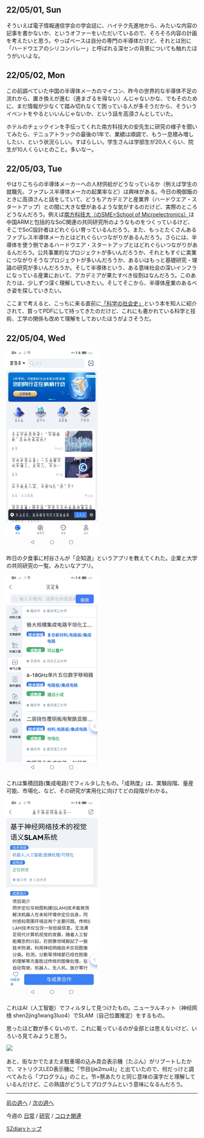 ## 22/05/01, Sun

そういえば電子情報通信学会の学会誌に、ハイテク先進地から、みたいな内容の記事を書かないか、というオファーをいただいているので、そろそろ内容の計画を考えたいと思う。やっぱベースは自分の専門の半導体だけど、それとは別に「ハードウエアのシリコンバレー」と呼ばれる深センの背景についても触れたほうがいいよな。


## 22/05/02, Mon

この前調べていた中国の半導体メーカのマイコン、昨今の世界的な半導体不足の流れから、置き換えが進む（進まざるを得ない）んじゃないかな、でもそのために、まだ情報が少なくて踏み切れなくて困っている人が多そうだから、そういうイベントをやるといいんじゃないか、という話を高須さんとしていた。

ホテルのチェックインを手伝ってくれた南方科技大の安先生に研究の様子を聞いてみたら、テニュアトラックの最後の1年で、業績は順調で、もう一息積み増ししたい、という状況らしい。すばらしい。学生さんは学部生が20人くらい、院生が10人くらいとのこと。多いなー。


## 22/05/03, Tue

やはりこちらの半導体メーカーへの人材供給がどうなっているか（例えば学生の就職先、ファブレス半導体メーカの起業率など）は興味がある。今日の晩御飯のときに高須さんと話をしていて、どうもアカデミアと産業界（ハードウエア・スタートアップ）との間に大きな壁があるような気がするのだけど、実際のところどうなんだろう。例えば[南方科技大（のSME=School of Microelectronics）](https://sme.sustech.edu.cn/en/)は中国ARMと包括的なSoC関連の共同研究所のようなものをつくっているけど、そこでSoC設計者はどれぐらい育っているんだろう。また、もっとたくさんあるファブレス半導体メーカとはどれぐらいつながりがあるんだろう。さらには、半導体を使う側であるハードウエア・スタートアップとはどれぐらいつながりがあるんだろう。公共事業的なプロジェクトが多いんだろうか、それともすぐに実業につながりそうなプロジェクトが多いんだろうか、あるいはもっと基礎研究・理論の研究が多いんだろうか。そして半導体という、ある意味社会の深いインフラになっている産業において、アカデミアが果たすべき役割はなんだろう。このあたりは、少しずつ深く理解していきたい。そしてそこから、半導体産業のあるべき姿を探していきたい。

ここまで考えると、こっちに来る直前に[「科学の社会史」](https://www.amazon.co.jp/dp/4480098836/)という本を知人に紹介されて、買ってPDFにして持ってきたのだけど、これにも書かれている科学と技術、工学の関係も改めて理解をしておいたほうがよさそうだ。


## 22/05/04, Wed

<img src="https://github.com/akita11/SZdiary/blob/main/diary/photo/2022-05-04_07.12.25.jpg" width="240px">

昨日の夕食事に村谷さんが「企知道」というアプリを教えてくれた。企業と大学の共同研究の一覧、みたいなアプリ。

<img src="https://github.com/akita11/SZdiary/blob/main/diary/photo/2022-05-04_07.17.10.jpg" width="240px">

これは集積回路(集成电路)でフィルタしたもの。「成熟度」は、実験段階、量産可能、市場化、など、その研究が実用化に向けてどの段階がわかる。

<img src="https://github.com/akita11/SZdiary/blob/main/diary/photo/2022-05-04_07.18.12.jpg" width="240px">

これはAI（人工智能）でフィルタして見つけたもの。ニューラルネット（神经网络 shen2jing1wang3luo4）でSLAM（自己位置推定）をするもの。

思ったほど数が多くないので、これに載っているのが全部とは思えないけど、いろいろ見てみようと思う。

<img src="https://github.com/akita11/SZdiary/blob/main/diary/photo/2022-05-04_16.04.07.jpg" width="240px">

あと、街なかでたまたま駐車場の込み具合表示機（たぶん）がリブートしたかで、マトリクスLED表示機に「节目(jie2mu4)」と出ていたので、何だっけと調べてみたら「プログラム」のこと。节=祭あたりと同じ意味の漢字だと理解しているんだけど、この熟語がどうしてプログラムという意味になるんだろう。


***

[前の週へ](2204-5.md) /
[次の週へ](2205-2.md)

今週の
[日常](../diary/2205-1.md) /
[研究](../research/2205-1.md) /
[コロナ関連](../covid19/2205-1.md)

[SZdiaryトップ](../../README.md)
